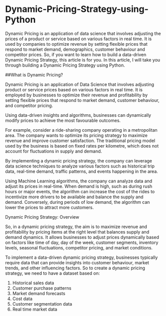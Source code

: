 # Dynamic-Pricing-Strategy-using-Python


Dynamic Pricing is an application of data science that involves adjusting the prices of a product or service based on various factors in real time. It is used by companies to optimize revenue by setting flexible prices that respond to market demand, demographics, customer behaviour and competitor prices. So, if you want to learn how to build a data-driven Dynamic Pricing Strategy, this article is for you. In this article, I will take you through building a Dynamic Pricing Strategy using Python.

##What is Dynamic Pricing?


Dynamic Pricing is an application of Data Science that involves adjusting product or service prices based on various factors in real time. It is employed by businesses to optimize their revenue and profitability by setting flexible prices that respond to market demand, customer behaviour, and competitor pricing.

Using data-driven insights and algorithms, businesses can dynamically modify prices to achieve the most favourable outcomes.

For example, consider a ride-sharing company operating in a metropolitan area. The company wants to optimize its pricing strategy to maximize revenue and improve customer satisfaction. The traditional pricing model used by the business is based on fixed rates per kilometre, which does not account for fluctuations in supply and demand.


By implementing a dynamic pricing strategy, the company can leverage data science techniques to analyze various factors such as historical trip data, real-time demand, traffic patterns, and events happening in the area.

Using Machine Learning algorithms, the company can analyze data and adjust its prices in real-time. When demand is high, such as during rush hours or major events, the algorithm can increase the cost of the rides to incentivize more drivers to be available and balance the supply and demand. Conversely, during periods of low demand, the algorithm can lower the prices to attract more customers.

Dynamic Pricing Strategy: Overview



So, in a dynamic pricing strategy, the aim is to maximize revenue and profitability by pricing items at the right level that balances supply and demand dynamics. It allows businesses to adjust prices dynamically based on factors like time of day, day of the week, customer segments, inventory levels, seasonal fluctuations, competitor pricing, and market conditions.

To implement a data-driven dynamic pricing strategy, businesses typically require data that can provide insights into customer behaviour, market trends, and other influencing factors. So to create a dynamic pricing strategy, we need to have a dataset based on:
1. Historical sales data
2. Customer purchase patterns
3. Market demand forecasts
4. Cost data
5. Customer segmentation data
6. Real time market data

   
